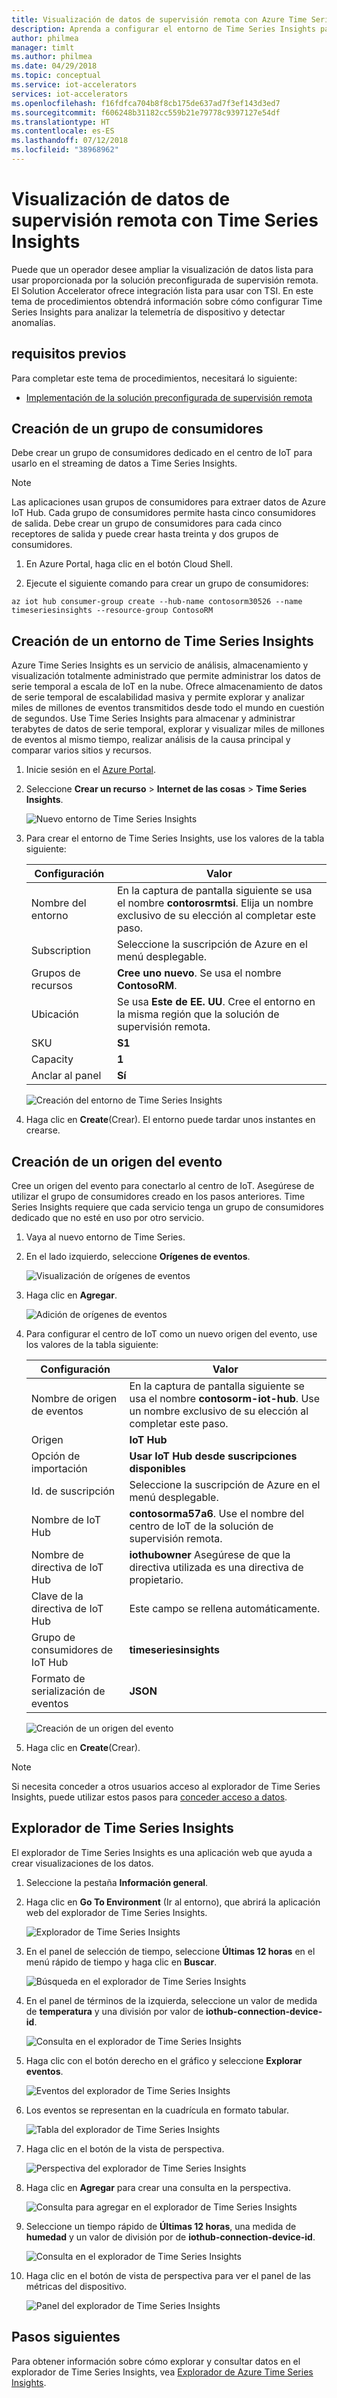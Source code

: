 ```yaml
---
title: Visualización de datos de supervisión remota con Azure Time Series Insights | Microsoft Docs
description: Aprenda a configurar el entorno de Time Series Insights para explorar y analizar los datos de series temporales de la solución de supervisión remota.
author: philmea
manager: timlt
ms.author: philmea
ms.date: 04/29/2018
ms.topic: conceptual
ms.service: iot-accelerators
services: iot-accelerators
ms.openlocfilehash: f16fdfca704b8f8cb175de637ad7f3ef143d3ed7
ms.sourcegitcommit: f606248b31182cc559b21e79778c9397127e54df
ms.translationtype: HT
ms.contentlocale: es-ES
ms.lasthandoff: 07/12/2018
ms.locfileid: "38968962"
---
```

# <a name="visualize-remote-monitoring-data-with-time-series-insights"></a>Visualización de datos de supervisión remota con Time Series Insights

Puede que un operador desee ampliar la visualización de datos lista para usar proporcionada por la solución preconfigurada de supervisión remota. El Solution Accelerator ofrece integración lista para usar con TSI. En este tema de procedimientos obtendrá información sobre cómo configurar Time Series Insights para analizar la telemetría de dispositivo y detectar anomalías.

## <a name="prerequisites"></a>requisitos previos

Para completar este tema de procedimientos, necesitará lo siguiente:

* [Implementación de la solución preconfigurada de supervisión remota](iot-accelerators-remote-monitoring-deploy.md)

## <a name="create-a-consumer-group"></a>Creación de un grupo de consumidores

Debe crear un grupo de consumidores dedicado en el centro de IoT para usarlo en el streaming de datos a Time Series Insights.

> [!NOTE]
> Las aplicaciones usan grupos de consumidores para extraer datos de Azure IoT Hub. Cada grupo de consumidores permite hasta cinco consumidores de salida. Debe crear un grupo de consumidores para cada cinco receptores de salida y puede crear hasta treinta y dos grupos de consumidores.

1. En Azure Portal, haga clic en el botón Cloud Shell.

1. Ejecute el siguiente comando para crear un grupo de consumidores:

```azurecli-interactive
az iot hub consumer-group create --hub-name contosorm30526 --name timeseriesinsights --resource-group ContosoRM
```

## <a name="create-a-new-time-series-insights-environment"></a>Creación de un entorno de Time Series Insights

Azure Time Series Insights es un servicio de análisis, almacenamiento y visualización totalmente administrado que permite administrar los datos de serie temporal a escala de IoT en la nube. Ofrece almacenamiento de datos de serie temporal de escalabilidad masiva y permite explorar y analizar miles de millones de eventos transmitidos desde todo el mundo en cuestión de segundos. Use Time Series Insights para almacenar y administrar terabytes de datos de serie temporal, explorar y visualizar miles de millones de eventos al mismo tiempo, realizar análisis de la causa principal y comparar varios sitios y recursos.

1. Inicie sesión en el [Azure Portal](http://portal.azure.com/).

1. Seleccione **Crear un recurso** > **Internet de las cosas** > **Time Series Insights**.

    ![Nuevo entorno de Time Series Insights](./media/iot-accelerators-time-series-insights/new-time-series-insights.png)

1. Para crear el entorno de Time Series Insights, use los valores de la tabla siguiente:

    | Configuración | Valor |
    | ------- | ----- |
    | Nombre del entorno | En la captura de pantalla siguiente se usa el nombre **contorosrmtsi**. Elija un nombre exclusivo de su elección al completar este paso. |
    | Subscription | Seleccione la suscripción de Azure en el menú desplegable. |
    | Grupos de recursos | **Cree uno nuevo**. Se usa el nombre **ContosoRM**. |
    | Ubicación | Se usa **Este de EE. UU**. Cree el entorno en la misma región que la solución de supervisión remota. |
    | SKU |**S1** |
    | Capacity | **1** |
    | Anclar al panel | **Sí** |

    ![Creación del entorno de Time Series Insights](./media/iot-accelerators-time-series-insights/new-time-series-insights-create.png)

1. Haga clic en **Create**(Crear). El entorno puede tardar unos instantes en crearse.

## <a name="create-event-source"></a>Creación de un origen del evento

Cree un origen del evento para conectarlo al centro de IoT. Asegúrese de utilizar el grupo de consumidores creado en los pasos anteriores. Time Series Insights requiere que cada servicio tenga un grupo de consumidores dedicado que no esté en uso por otro servicio.

1. Vaya al nuevo entorno de Time Series.

1. En el lado izquierdo, seleccione **Orígenes de eventos**.

    ![Visualización de orígenes de eventos](./media/iot-accelerators-time-series-insights/time-series-insights-event-sources.png)

1. Haga clic en **Agregar**.

    ![Adición de orígenes de eventos](./media/iot-accelerators-time-series-insights/time-series-insights-event-sources-add.png)

1. Para configurar el centro de IoT como un nuevo origen del evento, use los valores de la tabla siguiente:

    | Configuración | Valor |
    | ------- | ----- |
    | Nombre de origen de eventos | En la captura de pantalla siguiente se usa el nombre **contosorm-iot-hub**. Use un nombre exclusivo de su elección al completar este paso. |
    | Origen | **IoT Hub** |
    | Opción de importación | **Usar IoT Hub desde suscripciones disponibles** |
    | Id. de suscripción | Seleccione la suscripción de Azure en el menú desplegable. |
    | Nombre de IoT Hub | **contosorma57a6**. Use el nombre del centro de IoT de la solución de supervisión remota. |
    | Nombre de directiva de IoT Hub | **iothubowner** Asegúrese de que la directiva utilizada es una directiva de propietario. |
    | Clave de la directiva de IoT Hub | Este campo se rellena automáticamente. |
    | Grupo de consumidores de IoT Hub | **timeseriesinsights** |
    | Formato de serialización de eventos | **JSON**     | Nombre de la propiedad de marca de tiempo | Déjelo en blanco |

    ![Creación de un origen del evento](./media/iot-accelerators-time-series-insights/time-series-insights-event-source-create.png)

1. Haga clic en **Create**(Crear).

> [!NOTE]
> Si necesita conceder a otros usuarios acceso al explorador de Time Series Insights, puede utilizar estos pasos para [conceder acceso a datos](https://docs.microsoft.com/azure/time-series-insights/time-series-insights-data-access#grant-data-access).

## <a name="time-series-insights-explorer"></a>Explorador de Time Series Insights

El explorador de Time Series Insights es una aplicación web que ayuda a crear visualizaciones de los datos.

1. Seleccione la pestaña **Información general**.

1. Haga clic en **Go To Environment** (Ir al entorno), que abrirá la aplicación web del explorador de Time Series Insights.

    ![Explorador de Time Series Insights](./media/iot-accelerators-time-series-insights/time-series-insights-environment.png)

1. En el panel de selección de tiempo, seleccione **Últimas 12 horas** en el menú rápido de tiempo y haga clic en **Buscar**.

    ![Búsqueda en el explorador de Time Series Insights](./media/iot-accelerators-time-series-insights/time-series-insights-search-time.png)

1. En el panel de términos de la izquierda, seleccione un valor de medida de **temperatura** y una división por valor de **iothub-connection-device-id**.

    ![Consulta en el explorador de Time Series Insights](./media/iot-accelerators-time-series-insights/time-series-insights-query1.png)

1. Haga clic con el botón derecho en el gráfico y seleccione **Explorar eventos**.

    ![Eventos del explorador de Time Series Insights](./media/iot-accelerators-time-series-insights/time-series-insights-explore-events.png)

1. Los eventos se representan en la cuadrícula en formato tabular.

    ![Tabla del explorador de Time Series Insights](./media/iot-accelerators-time-series-insights/time-series-insights-table.png)

1. Haga clic en el botón de la vista de perspectiva.

    ![Perspectiva del explorador de Time Series Insights](./media/iot-accelerators-time-series-insights/time-series-insights-explorer-perspective.png)

1. Haga clic en **Agregar** para crear una consulta en la perspectiva.

    ![Consulta para agregar en el explorador de Time Series Insights](./media/iot-accelerators-time-series-insights/time-series-insights-new-query.png)

1. Seleccione un tiempo rápido de **Últimas 12 horas**, una medida de **humedad** y un valor de división por de **iothub-connection-device-id**.

    ![Consulta en el explorador de Time Series Insights](./media/iot-accelerators-time-series-insights/time-series-insights-query2.png)

1. Haga clic en el botón de vista de perspectiva para ver el panel de las métricas del dispositivo.

    ![Panel del explorador de Time Series Insights](./media/iot-accelerators-time-series-insights/time-series-insights-dashboard.png)

## <a name="next-steps"></a>Pasos siguientes

Para obtener información sobre cómo explorar y consultar datos en el explorador de Time Series Insights, vea [Explorador de Azure Time Series Insights](https://docs.microsoft.com/azure/time-series-insights/time-series-insights-explorer).
